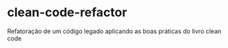 # clean-code-refactor
Refatoração de um código legado aplicando as boas práticas do livro clean code

